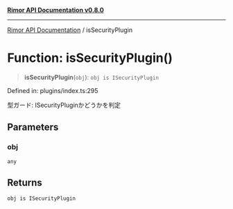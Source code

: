 [**Rimor API Documentation v0.8.0**](../README.md)

***

[Rimor API Documentation](../globals.md) / isSecurityPlugin

# Function: isSecurityPlugin()

> **isSecurityPlugin**(`obj`): `obj is ISecurityPlugin`

Defined in: plugins/index.ts:295

型ガード: ISecurityPluginかどうかを判定

## Parameters

### obj

`any`

## Returns

`obj is ISecurityPlugin`
